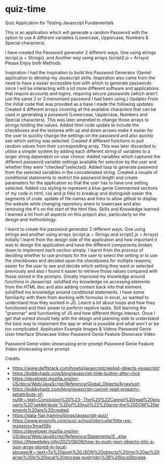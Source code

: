 # quiz-time
Quiz Application for Testing Javascript Fundamentals

This is an application which will generate a random Password with the option to use 4 different variables (Lowercase, Uppercase, Numbers & Special characters).

I have created the Password generator 2 different ways.
One using strings (script.js = Strings), and
Another way using arrays (script2.js = Arrays)
Please Enjoy both Methods

Inspiration
I had the inspiration to build this Password Generator (Genie) application to develop my Javascript skills. Inspiration also came from the need to have a easier accessible tool with which to generate passwords since I will be interacting with a lot more different software and applications that require accounts and logins, requiring secure passwords (which aren't just the same 2 or 3 memorised password I had been using.)
Updates
From the initial code that was provided as a base I made the following updates:
Created 4 different arrays covering all the available characters that can be used in generating a password (Lowercase, Uppercase, Numbers and Special characters).
This was later amended to change those arrays to strings holding the values.
Added html code update to include the checkboxes and the textarea with up and down arrows make it easier for the user to quickly change the settings on the password and also quickly see which setting was selected.
Created 4 different functions to pull random values from their corresponding array. This was later discarded to utilise a simpler system by adding each different string of variables to a larger string dependent on user choice.
Added variables which captured the different password variable settings available for selection by the user and whether they were "checked"(selected).
Added loop to generate password from the selected variables in the concatenated string.
Created a couple of conditional statements to restrict the password length and create parameters for the application so that the user has to have one setting selected.
Added css styling to represent a blue genie
Commented sections of my code in html, css and js files to breakup and distinguish easier the segments of code.
update of file names and links to allow github to display the website while changing repository anem to lowercase and also removing the #'s on the start of the html files.
Skills and Knowledge learned
I learned a lot from all aspects on this project also, particularly on the design and methodology.

I learnt to create the password generator 2 different ways. One using strings and another using arrays (script.js = Strings and script2.js = Arrays)
Initially I learnt from the design side of the application and how important it was to design the application and have the different components broken down to implement each section simply.
I learnt from the process of deciding whether to use prompts for the user to select the setting or to use the checkboxes and decided upon the checkboxes for multiple reasons; easier for the user to see and decide which setting they want or selected previously and also I found it easier to retrieve those values compared with thsoe stored in the prompts.
Greatly improved my knowledge around functions in Javascript.
solidfied my knowledge on accessing elements from the HTML doc and also adding content back into that element.
solidified mu knowledge around conditional statements. I have some familiarity with them from working with formulas in excel, so wanted to understand how they worked in JS.
Learnt a lot about loops and how they functioned and their power to perform repitive tasks.
Still learning the "grammar" and functioning of JS and how different things interact. Once I get that sorted should help with the design and planning side to understand the best way to implement the app or what is possible and what won't or be too complicated.
Application Example Images & Videos
Password Genie User Interface Showcase Video
Password Genie Feature Showcase Video

Password Genie video showcasing error prompt
Password Genie Feature Video showcasing error prompt

Credits
  - https://www.delftstack.com/howto/javascript/nested-objects-javascript/
  - https://bobbyhadz.com/blog/javascript-hide-button-after-click
  - https://developer.mozilla.org/en-US/docs/Web/JavaScript/Reference/Global_Objects/Array/sort
  - https://bobbyhadz.com/blog/javascript-cannot-read-property-setattribute-of-null#:~:text=Conclusion%20%23-,The%20%22Cannot%20read%20property%20'setAttribute'%20of%20null%22%20error,the%20DOM%20elements%20are%20created.
  - https://data-flair.training/blogs/javascript-quiz/
  - https://www.proprofs.com/quiz-school/story.php?title=pp-mzqxmzy3mwt58y
  - https://developer.mozilla.org/en-US/docs/Web/JavaScript/Reference/Statements/if...else
  - https://thewebdev.info/2021/08/08/how-to-push-json-objects-into-a-json-array-stored-in-local-storage/#:~:text=To%20push%20JSON%20objects%20into%20an%20array%20in%20local%20storage,push(obj)%3B%20localStorage.
